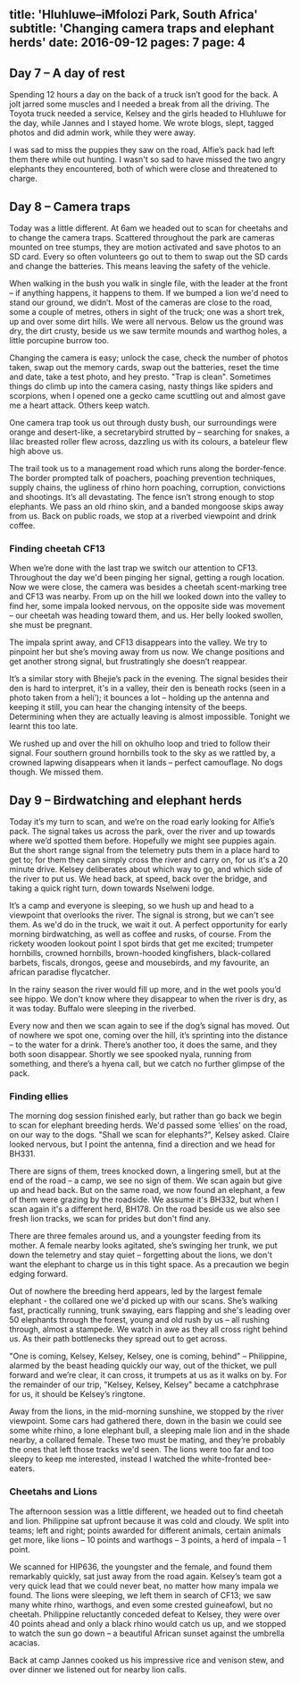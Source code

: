 title: 'Hluhluwe–iMfolozi Park, South Africa'
subtitle: 'Changing camera traps and elephant herds'
date: 2016-09-12
pages: 7
page: 4
---

## Day 7 – A day of rest

Spending 12 hours a day on the back of a truck isn’t good for the back. A jolt jarred some muscles and I needed a break from all the driving. The Toyota truck needed a service, Kelsey and the girls headed to Hluhluwe for the day, while Jannes and I stayed home. We wrote blogs, slept, tagged photos and did admin work, while they were away.

I was sad to miss the puppies they saw on the road, Alfie’s pack had left them there while out hunting. I wasn't so sad to have missed the two angry elephants they encountered, both of which were close and threatened to charge.

## Day 8 – Camera traps

Today was a little different. At 6am we headed out to scan for cheetahs and to change the camera traps. Scattered throughout the park are cameras mounted on tree stumps, they are motion activated and save photos to an SD card. Every so often volunteers go out to them to swap out the SD cards and change the batteries. This means leaving the safety of the vehicle.

When walking in the bush you walk in single file, with the leader at the front – if anything happens, it happens to them. If we bumped a lion we'd need to stand our ground, we didn’t. Most of the cameras are close to the road, some a couple of metres, others in sight of the truck; one was a short trek, up and over some dirt hills. We were all nervous. Below us the ground was dry, the dirt crusty, beside us we saw termite mounds and warthog holes, a little porcupine burrow too.

Changing the camera is easy; unlock the case, check the number of photos taken, swap out the memory cards, swap out the batteries, reset the time and date, take a test photo, and hey presto. "Trap is clean". Sometimes things do climb up into the camera casing, nasty things like spiders and scorpions, when I opened one a gecko came scuttling out and almost gave me a heart attack. Others keep watch.

One camera trap took us out through dusty bush, our surroundings were orange and desert-like, a secretarybird strutted by – searching for snakes, a lilac breasted roller flew across, dazzling us with its colours, a bateleur flew high above us.

The trail took us to a management road which runs along the border-fence. The border prompted talk of poachers, poaching prevention techniques, supply chains, the ugliness of rhino horn poaching, corruption, convictions and shootings. It’s all devastating. The fence isn’t strong enough to stop elephants. We pass an old rhino skin, and a banded mongoose skips away from us. Back on public roads, we stop at a riverbed viewpoint and drink coffee.

### Finding cheetah CF13

When we’re done with the last trap we switch our attention to CF13. Throughout the day we'd been pinging her signal, getting a rough location. Now we were close, the camera was besides a cheetah scent-marking tree and CF13 was nearby. From up on the hill we looked down into the valley to find her, some impala looked nervous, on the opposite side was movement – our cheetah was heading toward them, and us. Her belly looked swollen, she must be pregnant.

The impala sprint away, and CF13 disappears into the valley. We try to pinpoint her but she’s moving away from us now. We change positions and get another strong signal, but frustratingly she doesn’t reappear.

It’s a similar story with Bhejie’s pack in the evening. The signal besides their den is hard to interpret, it's in a valley, their den is beneath rocks (seen in a photo taken from a heli’); it bounces a lot – holding up the antenna and keeping it still, you can hear the changing intensity of the beeps. Determining when they are actually leaving is almost impossible. Tonight we learnt this too late.

We rushed up and over the hill on okhulho loop and tried to follow their signal. Four southern ground hornbills took to the sky as we rattled by, a crowned lapwing disappears when it lands – perfect camouflage. No dogs though. We missed them.

## Day 9 – Birdwatching and elephant herds

Today it’s my turn to scan, and we’re on the road early looking for Alfie’s pack. The signal takes us across the park, over the river and up towards where we’d spotted them before. Hopefully we might see puppies again. But the short range signal from the telemetry puts them in a place hard to get to; for them they can simply cross the river and carry on, for us it's a 20 minute drive. Kelsey deliberates about which way to go, and which side of the river to put us. We head back, at speed, back over the bridge, and taking a quick right turn, down towards Nselweni lodge.

It’s a camp and everyone is sleeping, so we hush up and head to a viewpoint that overlooks the river. The signal is strong, but we can't see them. As we'd do in the truck, we wait it out. A perfect opportunity for early morning birdwatching, as well as coffee and rusks, of course. From the rickety wooden lookout point I spot birds that get me excited; trumpeter hornbills, crowned hornbills, brown-hooded kingfishers, black-collared barbets, fiscals, drongos, geese and mousebirds, and my favourite, an african paradise flycatcher.

In the rainy season the river would fill up more, and in the wet pools you’d see hippo. We don't know where they disappear to when the river is dry, as it was today. Buffalo were sleeping in the riverbed.

Every now and then we scan again to see if the dog’s signal has moved. Out of nowhere we spot one, coming over the hill, it’s sprinting into the distance – to the water for a drink. There’s another too, it does the same, and they both soon disappear. Shortly we see spooked nyala, running from something, and there’s a hyena call, but we catch no further glimpse of the pack.

### Finding ellies

The morning dog session finished early, but rather than go back we begin to scan for elephant breeding herds. We'd passed some ‘ellies’ on the road, on our way to the dogs. "Shall we scan for elephants?", Kelsey asked. Claire looked nervous, but I point the antenna, find a direction and we head for BH331.

There are signs of them, trees knocked down, a lingering smell, but at the end of the road – a camp, we see no sign of them. We scan again but give up and head back. But on the same road, we now found an elephant, a few of them were grazing by the roadside. We assume it's BH332, but when I scan again it's a different herd, BH178. On the road beside us we also see fresh lion tracks, we scan for prides but don't find any.

There are three females around us, and a youngster feeding from its mother. A female nearby looks agitated, she’s swinging her trunk, we put down the telemetry and stay quiet – forgetting about the lions, we don't want the elephant to charge us in this tight space. As a precaution we begin edging forward.

Out of nowhere the breeding herd appears, led by the largest female elephant - the collared one we'd picked up with our scans. She’s walking fast, practically running, trunk swaying, ears flapping and she's leading over 50 elephants through the forest, young and old rush by us – all rushing through, almost a stampede. We watch in awe as they all cross right behind us. As their path bottlenecks they spread out to get across.

"One is coming, Kelsey, Kelsey, Kelsey, one is coming, behind" – Philippine, alarmed by the beast heading quickly our way, out of the thicket, we pull forward and we’re clear, it can cross, it trumpets at us as it walks on by. For the remainder of our trip, "Kelsey, Kelsey, Kelsey" became a catchphrase for us, it should be Kelsey’s ringtone.

Away from the lions, in the mid-morning sunshine, we stopped by the river viewpoint. Some cars had gathered there, down in the basin we could see some white rhino, a lone elephant bull, a sleeping male lion and in the shade nearby, a collared female. These two must be mating, and they’re probably the ones that left those tracks we'd seen. The lions were too far and too sleepy to keep me interested, instead I watched the white-fronted bee-eaters.

### Cheetahs and Lions

The afternoon session was a little different, we headed out to find cheetah and lion. Philippine sat upfront because it was cold and cloudy. We split into teams; left and right; points awarded for different animals, certain animals get more, like lions – 10 points and warthogs – 3 points, a herd of impala – 1 point.

We scanned for HIP636, the youngster and the female, and found them remarkably quickly, sat just away from the road again. Kelsey’s team got a very quick lead that we could never beat, no matter how many impala we found. The lions were sleeping, we left them in search of CF13; we saw many white rhino, warthogs, and even some crested guineafowl, but no cheetah. Philippine reluctantly conceded defeat to Kelsey, they were over 40 points ahead and only a black rhino would catch us up, and we stopped to watch the sun go down – a beautiful African sunset against the umbrella acacias.

Back at camp Jannes cooked us his impressive rice and venison stew, and over dinner we listened out for nearby lion calls.
